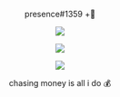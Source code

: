 <p align="center">
    presence#1359 +🌴 
</p>

<p align="center">
  <img src="https://user-images.githubusercontent.com/69834750/105657474-69d26680-5eff-11eb-8e16-59915c91249c.gif" />
</p>

<p align="center">
  <img src="https://github-readme-stats.vercel.app/api/top-langs/?username=presence1337&layout=compact]" />
</p>

<p align="center">
  <img src="https://github-readme-stats.vercel.app/api?username=presence1337&show_icons=true&theme=midnight-purple" />
</p>

<p align="center">
    chasing money is all i do 💰
</p>
